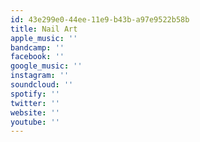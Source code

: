 ```yaml
---
id: 43e299e0-44ee-11e9-b43b-a97e9522b58b
title: Nail Art
apple_music: ''
bandcamp: ''
facebook: ''
google_music: ''
instagram: ''
soundcloud: ''
spotify: ''
twitter: ''
website: ''
youtube: ''
---
```

